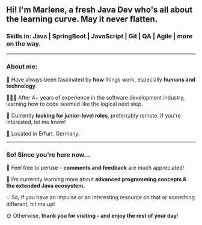 ## Hi! I'm Marlene, a fresh Java Dev who's all about the learning curve. May it never flatten.
### Skills in: Java | SpringBoot | JavaScript | Git | QA | Agile | more on the way.
----------------

### About me:

🧠 Have always been fascinated by **how** things work, especially **humans and technology**.

👩🏼‍💻 After 4+ years of experience in the software development industry, learning how to code seemed like the logical next step.

🔎 Currently **looking for junior-level roles**, preferrably remote. If you're interested, let me know!

📍 Located in Erfurt, Germany.


----------------

### So! Since you're here now...

🔭 Feel free to peruse - **comments and feedback** are much appreciated!

🌱 I’m currently learning more about **advanced programming concepts & the extended Java ecosystem.**

💡 So, if you have an impulse or an interesting resource on that or something different, hit me up!


🌞 Otherwise, **thank you for visiting - and enjoy the rest of your day**!

